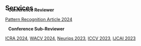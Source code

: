 <h2 id="services" style="margin: 2px 0px -15px;">Services</h2>

<div class="publications">
<h4 style="margin:0 10px 0;">Conference Reviewer</h4>
  
<a href="https://www.sciencedirect.com/journal/pattern-recognition/"><autocolor>Pattern Recognition Article 2024</autocolor></a>
</div> 


<div class="publications">
<h4 style="margin:0 10px 0;">Conference Sub-Reviewer</h4>


<a href="https://2024.ieee-icra.org/"><autocolor>ICRA 2024</autocolor></a>, <a href="https://wacv2024.thecvf.com/"><autocolor>WACV 2024</autocolor></a>, <a href="https://nips.cc/"><autocolor>Neurips 2023</autocolor></a>, <a href="https://iccv2023.thecvf.com/"><autocolor>ICCV 2023</autocolor></a>, <a href="https://ijcai-23.org/"><autocolor>IJCAI 2023</autocolor></a>

<!-- <ul style="margin:0 0 5px;">
  <li><a href="https://2024.ieee-icra.org/"><autocolor>ICRA 2024</autocolor></a></li>
  <li><a href="https://wacv2024.thecvf.com/"><autocolor>WACV 2024</autocolor></a></li>
  <li><a href="https://nips.cc/"><autocolor>Neurips 2023</autocolor></a></li>
  <li><a href="https://iccv2023.thecvf.com/"><autocolor>ICCV 2023</autocolor></a></li>
  <li><a href="https://ijcai-23.org/"><autocolor>IJCAI 2023</autocolor></a></li>                                                                            
</ul> -->

</div> 



<!-- <h2 id="publications" style="margin: 2px 0px -15px;">Services</h2>

<h4 style="margin:0 10px 0;">Conference Sub-Reviewer</h4>

<ul style="margin:0 0 5px;">
  <li><a href="https://ijcai-23.org/"><autocolor>International Joint Conference on Artificial Intelligence 2023</autocolor></a></li>
</ul>

<!-- <h4 style="margin:0 10px 0;">Journal Reviewers</h4>

<ul style="margin:0 0 20px;">
  <li><a href="https://www.computer.org/csdl/journal/tp"><autocolor>IEEE Transactions on Pattern Analysis and Machine Intelligence (TPAMI)</autocolor></a></li>
  <li><a href="https://www.springer.com/journal/11263"><autocolor>International Journal of Computer Vision (IJCV)</autocolor></a></li>
</ul> --> 
